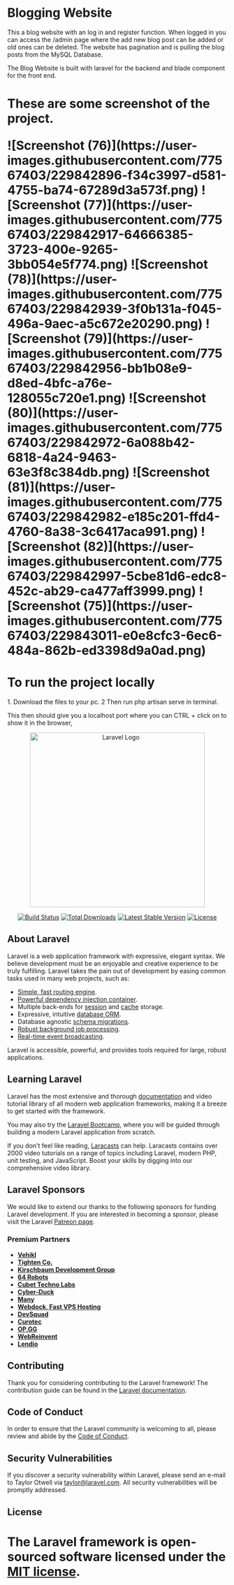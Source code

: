 
<h1>Blogging Website</h1>

 <p>This a blog website with an log in and register function. When logged in you can access the /admin page where the add new blog post can be added or old ones can be deleted. The website has pagination and is pulling the blog posts from the MySQL Database.</p>

<p>The Blog Website is built with laravel for the backend and blade component for the front end.</p>

<h1>These are some screenshot of the project.</p>
![Screenshot (76)](https://user-images.githubusercontent.com/77567403/229842896-f34c3997-d581-4755-ba74-67289d3a573f.png)
![Screenshot (77)](https://user-images.githubusercontent.com/77567403/229842917-64666385-3723-400e-9265-3bb054e5f774.png)
![Screenshot (78)](https://user-images.githubusercontent.com/77567403/229842939-3f0b131a-f045-496a-9aec-a5c672e20290.png)
![Screenshot (79)](https://user-images.githubusercontent.com/77567403/229842956-bb1b08e9-d8ed-4bfc-a76e-128055c720e1.png)
![Screenshot (80)](https://user-images.githubusercontent.com/77567403/229842972-6a088b42-6818-4a24-9463-63e3f8c384db.png)
![Screenshot (81)](https://user-images.githubusercontent.com/77567403/229842982-e185c201-ffd4-4760-8a38-3c6417aca991.png)
![Screenshot (82)](https://user-images.githubusercontent.com/77567403/229842997-5cbe81d6-edc8-452c-ab29-ca477aff3999.png)
![Screenshot (75)](https://user-images.githubusercontent.com/77567403/229843011-e0e8cfc3-6ec6-484a-862b-ed3398d9a0ad.png)

<h1>To run the project locally</h1>
1. Download the files to your pc.
2 Then run php artisan serve in terminal.
<p>This then should give you a localhost port where you can CTRL + click on to show it in the browser,</p>


<p align="center"><a href="https://laravel.com" target="_blank"><img src="https://raw.githubusercontent.com/laravel/art/master/logo-lockup/5%20SVG/2%20CMYK/1%20Full%20Color/laravel-logolockup-cmyk-red.svg" width="400" alt="Laravel Logo"></a></p>

<p align="center">
<a href="https://github.com/laravel/framework/actions"><img src="https://github.com/laravel/framework/workflows/tests/badge.svg" alt="Build Status"></a>
<a href="https://packagist.org/packages/laravel/framework"><img src="https://img.shields.io/packagist/dt/laravel/framework" alt="Total Downloads"></a>
<a href="https://packagist.org/packages/laravel/framework"><img src="https://img.shields.io/packagist/v/laravel/framework" alt="Latest Stable Version"></a>
<a href="https://packagist.org/packages/laravel/framework"><img src="https://img.shields.io/packagist/l/laravel/framework" alt="License"></a>
</p>

## About Laravel

Laravel is a web application framework with expressive, elegant syntax. We believe development must be an enjoyable and creative experience to be truly fulfilling. Laravel takes the pain out of development by easing common tasks used in many web projects, such as:

- [Simple, fast routing engine](https://laravel.com/docs/routing).
- [Powerful dependency injection container](https://laravel.com/docs/container).
- Multiple back-ends for [session](https://laravel.com/docs/session) and [cache](https://laravel.com/docs/cache) storage.
- Expressive, intuitive [database ORM](https://laravel.com/docs/eloquent).
- Database agnostic [schema migrations](https://laravel.com/docs/migrations).
- [Robust background job processing](https://laravel.com/docs/queues).
- [Real-time event broadcasting](https://laravel.com/docs/broadcasting).

Laravel is accessible, powerful, and provides tools required for large, robust applications.

## Learning Laravel

Laravel has the most extensive and thorough [documentation](https://laravel.com/docs) and video tutorial library of all modern web application frameworks, making it a breeze to get started with the framework.

You may also try the [Laravel Bootcamp](https://bootcamp.laravel.com), where you will be guided through building a modern Laravel application from scratch.

If you don't feel like reading, [Laracasts](https://laracasts.com) can help. Laracasts contains over 2000 video tutorials on a range of topics including Laravel, modern PHP, unit testing, and JavaScript. Boost your skills by digging into our comprehensive video library.

## Laravel Sponsors

We would like to extend our thanks to the following sponsors for funding Laravel development. If you are interested in becoming a sponsor, please visit the Laravel [Patreon page](https://patreon.com/taylorotwell).

### Premium Partners

- **[Vehikl](https://vehikl.com/)**
- **[Tighten Co.](https://tighten.co)**
- **[Kirschbaum Development Group](https://kirschbaumdevelopment.com)**
- **[64 Robots](https://64robots.com)**
- **[Cubet Techno Labs](https://cubettech.com)**
- **[Cyber-Duck](https://cyber-duck.co.uk)**
- **[Many](https://www.many.co.uk)**
- **[Webdock, Fast VPS Hosting](https://www.webdock.io/en)**
- **[DevSquad](https://devsquad.com)**
- **[Curotec](https://www.curotec.com/services/technologies/laravel/)**
- **[OP.GG](https://op.gg)**
- **[WebReinvent](https://webreinvent.com/?utm_source=laravel&utm_medium=github&utm_campaign=patreon-sponsors)**
- **[Lendio](https://lendio.com)**

## Contributing

Thank you for considering contributing to the Laravel framework! The contribution guide can be found in the [Laravel documentation](https://laravel.com/docs/contributions).

## Code of Conduct

In order to ensure that the Laravel community is welcoming to all, please review and abide by the [Code of Conduct](https://laravel.com/docs/contributions#code-of-conduct).

## Security Vulnerabilities

If you discover a security vulnerability within Laravel, please send an e-mail to Taylor Otwell via [taylor@laravel.com](mailto:taylor@laravel.com). All security vulnerabilities will be promptly addressed.

## License

The Laravel framework is open-sourced software licensed under the [MIT license](https://opensource.org/licenses/MIT).
=======


